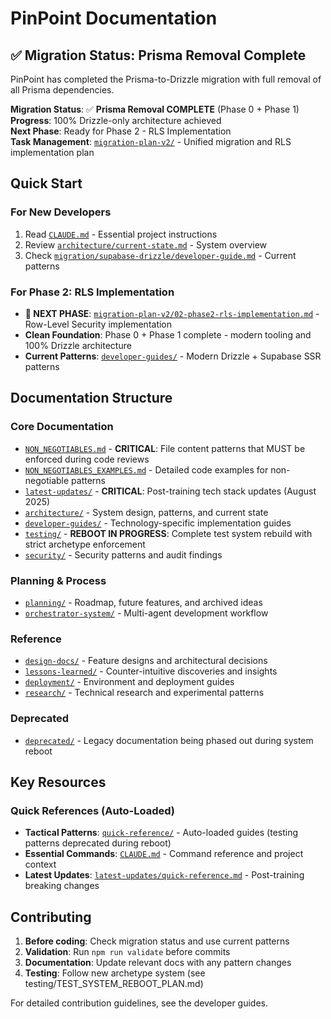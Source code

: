 # PinPoint Documentation

## ✅ Migration Status: Prisma Removal Complete

PinPoint has completed the Prisma-to-Drizzle migration with full removal of all Prisma dependencies.

**Migration Status**: ✅ **Prisma Removal COMPLETE** (Phase 0 + Phase 1)  
**Progress**: 100% Drizzle-only architecture achieved  
**Next Phase**: Ready for Phase 2 - RLS Implementation  
**Task Management**: [`migration-plan-v2/`](../migration-plan-v2/) - Unified migration and RLS implementation plan

## Quick Start

### For New Developers

1. Read [`CLAUDE.md`](../CLAUDE.md) - Essential project instructions
2. Review [`architecture/current-state.md`](./architecture/current-state.md) - System overview
3. Check [`migration/supabase-drizzle/developer-guide.md`](./migration/supabase-drizzle/developer-guide.md) - Current patterns

### For Phase 2: RLS Implementation

- **🎯 NEXT PHASE**: [`migration-plan-v2/02-phase2-rls-implementation.md`](../migration-plan-v2/02-phase2-rls-implementation.md) - Row-Level Security implementation
- **Clean Foundation**: Phase 0 + Phase 1 complete - modern tooling and 100% Drizzle architecture
- **Current Patterns**: [`developer-guides/`](./developer-guides/) - Modern Drizzle + Supabase SSR patterns

## Documentation Structure

### Core Documentation

- [`NON_NEGOTIABLES.md`](./NON_NEGOTIABLES.md) - **CRITICAL**: File content patterns that MUST be enforced during code reviews
- [`NON_NEGOTIABLES_EXAMPLES.md`](./NON_NEGOTIABLES_EXAMPLES.md) - Detailed code examples for non-negotiable patterns
- [`latest-updates/`](./latest-updates/) - **CRITICAL**: Post-training tech stack updates (August 2025)
- [`architecture/`](./architecture/) - System design, patterns, and current state
- [`developer-guides/`](./developer-guides/) - Technology-specific implementation guides
- [`testing/`](./testing/) - **REBOOT IN PROGRESS**: Complete test system rebuild with strict archetype enforcement
- [`security/`](./security/) - Security patterns and audit findings

### Planning & Process

- [`planning/`](./planning/) - Roadmap, future features, and archived ideas
- [`orchestrator-system/`](./orchestrator-system/) - Multi-agent development workflow

### Reference

- [`design-docs/`](./design-docs/) - Feature designs and architectural decisions
- [`lessons-learned/`](./lessons-learned/) - Counter-intuitive discoveries and insights
- [`deployment/`](./deployment/) - Environment and deployment guides
- [`research/`](./research/) - Technical research and experimental patterns

### Deprecated

- [`deprecated/`](./deprecated/) - Legacy documentation being phased out during system reboot

## Key Resources

### Quick References (Auto-Loaded)

- **Tactical Patterns**: [`quick-reference/`](./quick-reference/) - Auto-loaded guides (testing patterns deprecated during reboot)
- **Essential Commands**: [`CLAUDE.md`](../CLAUDE.md) - Command reference and project context
- **Latest Updates**: [`latest-updates/quick-reference.md`](./latest-updates/quick-reference.md) - Post-training breaking changes

## Contributing

1. **Before coding**: Check migration status and use current patterns
2. **Validation**: Run `npm run validate` before commits
3. **Documentation**: Update relevant docs with any pattern changes
4. **Testing**: Follow new archetype system (see testing/TEST_SYSTEM_REBOOT_PLAN.md)

For detailed contribution guidelines, see the developer guides.
